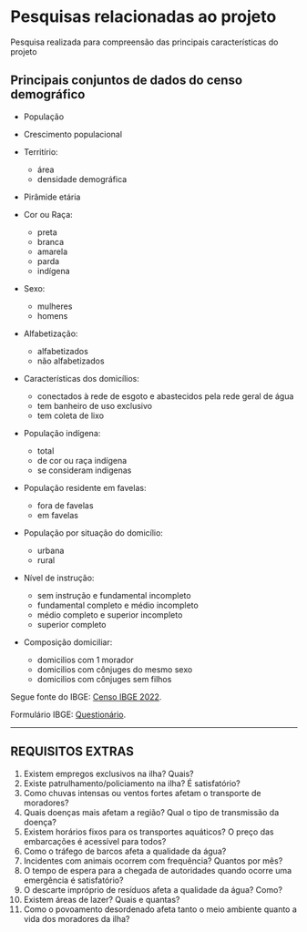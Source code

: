 # Pesquisas relacionadas ao projeto

Pesquisa realizada para compreensão das principais características do projeto

## **Principais conjuntos de dados do censo demográfico**

* População

* Crescimento populacional

* Territírio: 
    * área 
    * densidade demográfica

* Pirâmide etária

* Cor ou Raça: 
    * preta 
    * branca
    * amarela 
    * parda 
    * indígena

* Sexo: 
    * mulheres 
    * homens

* Alfabetização: 
    * alfabetizados 
    * não alfabetizados

* Características dos domicílios: 
    * conectados à rede de esgoto e abastecidos pela rede geral de água
    * tem banheiro de uso exclusivo
    * tem coleta de lixo

* População indígena: 
    * total 
    * de cor ou raça indígena 
    * se consideram indigenas

* População residente em favelas: 
    * fora de favelas
    * em favelas

* População por situação do domicílio: 
    * urbana
    * rural

* Nível de instrução: 
    * sem instrução e fundamental incompleto
    * fundamental completo e médio incompleto
    * médio completo e superior incompleto
    * superior completo

* Composição domiciliar: 
    * domicilios com 1 morador
    * domicilios com cônjuges do mesmo sexo
    * domicilios com cônjuges sem filhos


Segue fonte do IBGE: [Censo IBGE 2022](https://censo2022.ibge.gov.br/panorama/).

Formulário IBGE: [Questionário](https://censo2022.ibge.gov.br/sobre/questionarios.html).

---

## **REQUISITOS EXTRAS**

1. Existem empregos exclusivos na ilha? Quais?
2. Existe patrulhamento/policiamento na ilha? É satisfatório?
3. Como chuvas intensas ou ventos fortes afetam o transporte de moradores?
4. Quais doenças mais afetam a região? Qual o tipo de transmissão da doença?
5. Existem horários fixos para os transportes aquáticos? O preço das embarcações é acessível para todos?
6. Como o tráfego de barcos afeta a qualidade da água?
7. Incidentes com animais ocorrem com frequência? Quantos por mês?
8. O tempo de espera para a chegada de autoridades quando ocorre uma emergência é satisfatório?
9. O descarte impróprio de resíduos afeta a qualidade da água? Como?
10. Existem áreas de lazer? Quais e quantas?
11. Como o povoamento desordenado afeta tanto o meio ambiente quanto a vida dos moradores da ilha?
